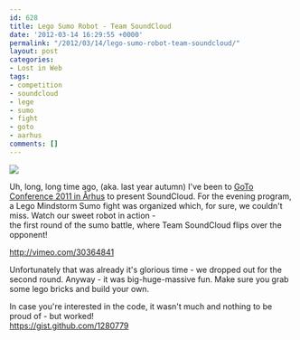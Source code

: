 ```yaml
---
id: 628
title: Lego Sumo Robot - Team SoundCloud
date: '2012-03-14 16:29:55 +0000'
permalink: "/2012/03/14/lego-sumo-robot-team-soundcloud/"
layout: post
categories:
- Lost in Web
tags:
- competition
- soundcloud
- lege
- sumo
- fight
- goto
- aarhus
comments: []
---
```

![](http://www.rngtng.com/files/2012/01/soundcloud-robot.png)

Uh, long, long time ago, (aka. last year autumn) I've been to [GoTo Conference 2011 in Århus](http://gotocon.com/aarhus-2011/) to present SoundCloud. For the evening program, a Lego Mindstorm Sumo fight was organized which, for sure, we couldn't miss. Watch our sweet robot in action -  
the first round of the sumo battle, where Team SoundCloud flips over the opponent!

<http://vimeo.com/30364841>

Unfortunately that was already it's glorious time - we dropped out for the second round. Anyway - it was big-huge-massive fun. Make sure you grab some lego bricks and build your own.

In case you're interested in the code, it wasn't much and nothing to be proud of - but worked!  
<https://gist.github.com/1280779>